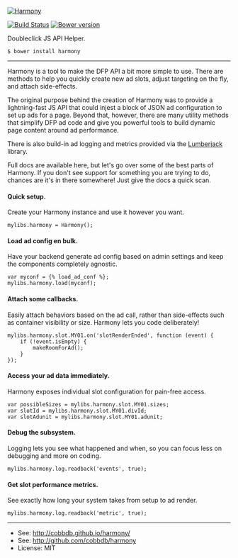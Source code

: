 [![Harmony](http://i.imgur.com/DP1OvVj.png)](https://cobbdb.github.io/harmony)

[![Build Status](https://travis-ci.org/cobbdb/harmony.svg)](https://travis-ci.org/cobbdb/harmony) [![Bower version](https://badge.fury.io/bo/harmony.svg)](http://badge.fury.io/bo/harmony)

Doubleclick JS API Helper.

    $ bower install harmony

-------------
Harmony is a tool to make the DFP API a bit more simple to use. There are
methods to help you quickly create new ad slots, adjust targeting on the fly,
and attach side-effects.

The original purpose behind the creation of Harmony was to provide a
lightning-fast JS API that could injest a block of JSON ad configuration
to set up ads for a page. Beyond that, however, there are many utility
methods that simplify DFP ad code and give you powerful tools to build
dynamic page content around ad performance.

There is also build-in ad logging and metrics provided via the
[Lumberjack](https://github.com/cobbdb/lumberjack) library.

Full docs are available here, but let's go over some of the best parts
of Harmony. If you don't see support for something you are trying to do,
chances are it's in there somewhere! Just give the docs a quick scan.

#### Quick setup.
Create your Harmony instance and use it however you want.

    mylibs.harmony = Harmony();

#### Load ad config en bulk.
Have your backend generate ad config based on admin settings and
keep the components completely agnostic.

    var myconf = {% load_ad_conf %};
    mylibs.harmony.load(myconf);

#### Attach some callbacks.
Easily attach behaviors based on the ad call, rather than side-effects
such as container visibility or size. Harmony lets you code deliberately!

    mylibs.harmony.slot.MY01.on('slotRenderEnded', function (event) {
        if (!event.isEmpty) {
            makeRoomForAd();
        }
    });

#### Access your ad data immediately.
Harmony exposes individual slot configuration for pain-free access.

    var possibleSizes = mylibs.harmony.slot.MY01.sizes;
    var slotId = mylibs.harmony.slot.MY01.divId;
    var slotAdunit = mylibs.harmony.slot.MY01.adunit;

#### Debug the subsystem.
Logging lets you see what happened and when, so you can focus less
on debugging and more on coding.

    mylibs.harmony.log.readback('events', true);

#### Get slot performance metrics.
See exactly how long your system takes from setup to ad render.

    mylibs.harmony.log.readback('metric', true);

---------
* See: http://cobbdb.github.io/harmony/
* See: http://github.com/cobbdb/harmony
* License: MIT
